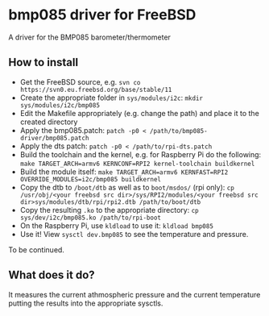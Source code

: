 # bmp085 driver for FreeBSD

A driver for the BMP085 barometer/thermometer

## How to install
 * Get the FreeBSD source, e.g. `svn co https://svn0.eu.freebsd.org/base/stable/11`
 * Create the appropriate folder in `sys/modules/i2c`: `mkdir sys/modules/i2c/bmp085`
 * Edit the Makefile appropriately (e.g. change the path) and place it to the created directory
 * Apply the bmp085.patch: `patch -p0 < /path/to/bmp085-driver/bmp085.patch`
 * Apply the dts patch: `patch -p0 < /path/to/rpi-dts.patch`
 * Build the toolchain and the kernel, e.g. for Raspberry Pi do the following: `make TARGET_ARCH=armv6 KERNCONF=RPI2 kernel-toolchain buildkernel`
 * Build the module itself: `make TARGET_ARCH=armv6 KERNFAST=RPI2 OVERRIDE_MODULES=i2c/bmp085 buildkernel`
 * Copy the dtb to `/boot/dtb` as well as to `boot/msdos/` (rpi only): `cp /usr/obj/<your freebsd src dir>/sys/RPI2/modules/<your freebsd src dir>sys/modules/dtb/rpi/rpi2.dtb /path/to/boot/dtb`
 * Copy the resulting `.ko` to the appropriate directory: `cp sys/dev/i2c/bmp085.ko /path/to/rpi-boot`
 * On the Raspberry Pi, use `kldload` to use it: `kldload bmp085`
 * Use it! View `sysctl dev.bmp085` to see the temperature and pressure.

To be continued.

## What does it do?
It measures the current athmospheric pressure and the current temperature putting the results into the appropriate sysctls.
